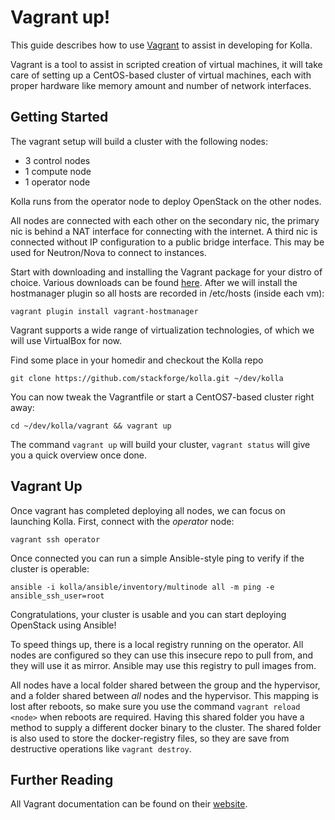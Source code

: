 Vagrant up!
============================

This guide describes how to use [Vagrant][] to assist in developing for Kolla.

Vagrant is a tool to assist in scripted creation of virtual machines, it will
take care of setting up a CentOS-based cluster of virtual machines, each with
proper hardware like memory amount and number of network interfaces.

[Vagrant]: http://vagrantup.com


Getting Started
---------------

The vagrant setup will build a cluster with the following nodes:

- 3 control nodes
- 1 compute node
- 1 operator node

Kolla runs from the operator node to deploy OpenStack on the other nodes.

All nodes are connected with each other on the secondary nic, the primary nic
is behind a NAT interface for connecting with the internet. A third nic is
connected without IP configuration to a public bridge interface. This may be
used for Neutron/Nova to connect to instances.

Start with downloading and installing the Vagrant package for your distro of
choice. Various downloads can be found [here][]. After we will install the
hostmanager plugin so all hosts are recorded in /etc/hosts (inside each vm):

    vagrant plugin install vagrant-hostmanager

Vagrant supports a wide range of virtualization technologies, of which we will
use VirtualBox for now.

Find some place in your homedir and checkout the Kolla repo

    git clone https://github.com/stackforge/kolla.git ~/dev/kolla

You can now tweak the Vagrantfile or start a CentOS7-based cluster right away:

    cd ~/dev/kolla/vagrant && vagrant up

The command `vagrant up` will build your cluster, `vagrant status` will give
you a quick overview once done.

[here]: https://www.vagrantup.com/downloads.html

Vagrant Up
---------

Once vagrant has completed deploying all nodes, we can focus on launching Kolla.
First, connect with the _operator_ node:

    vagrant ssh operator

Once connected you can run a simple Ansible-style ping to verify if the cluster is operable:

    ansible -i kolla/ansible/inventory/multinode all -m ping -e ansible_ssh_user=root

Congratulations, your cluster is usable and you can start deploying OpenStack using Ansible!

To speed things up, there is a local registry running on the operator. All nodes are configured
so they can use this insecure repo to pull from, and they will use it as mirror. Ansible may
use this registry to pull images from.

All nodes have a local folder shared between the group and the hypervisor, and a folder shared
between _all_ nodes and the hypervisor. This mapping is lost after reboots, so make sure you use
the command `vagrant reload <node>` when reboots are required. Having this shared folder you
have a method to supply a different docker binary to the cluster. The shared folder is also
used to store the docker-registry files, so they are save from destructive operations like
`vagrant destroy`.

Further Reading
---------------

All Vagrant documentation can be found on their [website][].

[website]: http://docs.vagrantup.com
